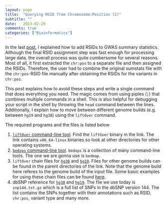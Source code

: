 ```yaml
---
layout: page
title:  "Querying RSID from Chromosome:Position (2)"
subtitle: ""
date:	2023-02-20
comments: true
categories: ["Bioinformatics"]
---
```


In the last [post](https://hanbin973.github.io/bioinformatics/2023/02/20/rsid.html), I explained how to add RSIDs to GWAS summary statistics.
Although the final RSID assignment step was fast enough for processing large data, the overall process was quite cumbersome for several reasons.
Most of all, it first extracted the `chr:pos` to a separate file and then assigned the RSIDs.
Therefore, the user had to combine the original sumstats file with the `chr:pos`-RSID file manually after obtaining the RSIDs for the variants in `chr:pos`.

This post explains how to avoid these steps and write a single command that does everything you need.
The magic comes from using piples (`|`) that combines multiple commands in a shell.
This is also helpful for debugging your script in the shell by throwing the `head` command between the lines.
Additionally, I explain how to move between different genome builds (e.g. between `hg19` and `hg38`) using the `liftOver` command.

The required programs and the files is listed below
1. [`liftOver` command-line tool](http://hgdownload.cse.ucsc.edu/admin/exe/linux.x86_64/). Find the `liftOver` binary in the link. The link contains `x86_64-linux` binaries so look at other directories for other operating systems.
2. [`bedops` command-line tool](https://bedops.readthedocs.io/en/latest/index.html). `bedops` is a collection of many command-line tools. The one we are gonna use is `bedmap`.
3. `liftOver` chain files for [`hg38`](https://hgdownload.soe.ucsc.edu/goldenPath/hg38/liftOver/) and [`hg19`](https://hgdownload.soe.ucsc.edu/goldenPath/hg19/liftOver/). Files for other genome builds can be found in the parent directories of the link. Note that the genome build here referes to the genome build of the input file. Some basic examples for using these chain files can be found [here](https://genome.sph.umich.edu/wiki/LiftOver).
4. dbSNP reference for [`hg38`](https://hgdownload.soe.ucsc.edu/goldenPath/hg38/database/) and [`hg19`](http://hgdownload.soe.ucsc.edu/goldenPath/hg19/database/). The file we use today is `snp144.txt.gz` which is a full list of SNPs in the dbSNP version 144. The list contains the SNPs together with their annotations such as RSID, `chr:pos`, variant type and many more.





